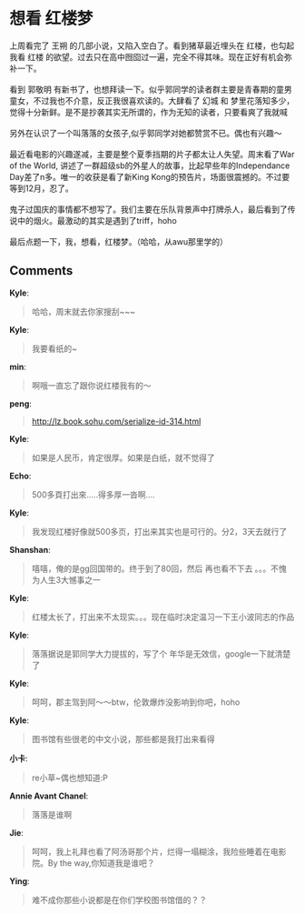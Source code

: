 # 想看 红楼梦

<div id="msgcns!9884D0A402622CB2!884" class="bvMsg"><div>上周看完了 王朔 的几部小说，又陷入空白了。看到猪草最近埋头在 红楼，也勾起我看 红楼 的欲望。过去只在高中囫囵过一遍，完全不得其味。现在正好有机会弥补一下。</div>
<div> </div>
<div>看到 郭敬明 有新书了，也想拜读一下。似乎郭同学的读者群主要是青春期的童男童女，不过我也不介意，反正我很喜欢读的。大肆看了 幻城 和 梦里花落知多少， 觉得十分新鲜。是不是抄袭其实无所谓的，作为无知的读者，只要看爽了我就喊</div>
<div> </div>
<div>另外在认识了一个叫落落的女孩子,似乎郭同学对她都赞赏不已。偶也有兴趣～ </div>
<div> </div>
<div>最近看电影的兴趣遂减，主要是整个夏季挡期的片子都太让人失望。周末看了War of the World, 讲述了一群超级sb的外星人的故事，比起早些年的Independance Day差了n多。唯一的收获是看了新King Kong的预告片，场面很震撼的。不过要等到12月，忍了。</div>
<div> </div>
<div>鬼子过国庆的事情都不想写了。我们主要在乐队背景声中打牌杀人，最后看到了传说中的烟火。最激动的其实是遇到了triff，hoho </div>
<div> </div>
<div>最后点题一下，我，想看，红楼梦。（哈哈，从awu那里学的）</div></div>

## Comments

**Kyle**:
> 哈哈，周末就去你家搜刮~~~

**Kyle**:
> 我要看纸的~

**min**:
> 啊哦一直忘了跟你说红楼我有的～

**peng**:
> http://lz.book.sohu.com/serialize-id-314.html

**Kyle**:
> 如果是人民币，肯定很厚。如果是白纸，就不觉得了

**Echo**:
> 500多頁打出來.....得多厚一沓啊....

**Kyle**:
> 我发现红楼好像就500多页，打出来其实也是可行的。分2，3天去就行了

**Shanshan**:
> 嘻嘻，俺的是gg回国带的。终于到了80回，然后 再也看不下去  。。。不愧 为人生3大憾事之一

**Kyle**:
> 红楼太长了，打出来不太现实。。。现在临时决定温习一下王小波同志的作品

**Kyle**:
> 落落据说是郭同学大力提拔的，写了个 年华是无效信，google一下就清楚了

**Kyle**:
> 呵呵，郡主驾到阿～～btw，伦敦爆炸没影响到你吧，hoho

**Kyle**:
> 图书馆有些很老的中文小说，那些都是我打出来看得

**小卡**:
> re小草~偶也想知道:P

**Annie Avant Chanel**:
> 落落是谁啊

**Jie**:
> 呵呵，我上礼拜也看了阿汤哥那个片，烂得一塌糊涂，我险些睡着在电影院。By the way,你知道我是谁吧？

**Ying**:
> 难不成你那些小说都是在你们学校图书馆借的？？

